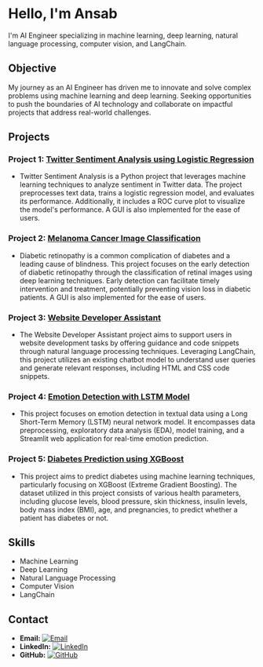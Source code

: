 # Hello, I'm Ansab
 I'm AI Engineer specializing in machine learning, deep learning, natural language processing, computer vision, and LangChain.

## Objective
 My journey as an AI Engineer has driven me to innovate and solve complex problems using machine learning and deep learning. Seeking opportunities to push the boundaries of AI technology and collaborate on 
 impactful projects that address real-world challenges.

## Projects

### Project 1: [Twitter Sentiment Analysis using Logistic Regression](https://github.com/Ansab-Sultan/Sentiment-Analysis/tree/main/Twitter%20Sentiment%20Analysis%20using%20Logistic%20Regression)
- Twitter Sentiment Analysis is a Python project that leverages machine learning techniques to analyze sentiment in Twitter data. The project preprocesses text data, trains a logistic regression model, and evaluates its performance. Additionally, it includes a ROC curve plot to visualize the model's performance. A GUI is also implemented for the ease of users.

### Project 2: [Melanoma Cancer Image Classification](https://github.com/Ansab-Sultan/Image-Classification/tree/main/Melanoma%20Cancer%20Image%20Classification)
- Diabetic retinopathy is a common complication of diabetes and a leading cause of blindness. This project focuses on the early detection of diabetic retinopathy through the classification of retinal images using 
 deep learning techniques. Early detection can facilitate timely intervention and treatment, potentially preventing vision loss in diabetic patients. A GUI is also implemented for the ease of users.

### Project 3: [Website Developer Assistant](https://github.com/Ansab-Sultan/ChatBots/tree/main/Website%20Developer%20Assistant)
- The Website Developer Assistant project aims to support users in website development tasks by offering guidance and code snippets through natural language processing techniques. Leveraging LangChain, this project 
 utilizes an existing chatbot model to understand user queries and generate relevant responses, including HTML and CSS code snippets.

### Project 4: [Emotion Detection with LSTM Model](https://github.com/Ansab-Sultan/Emotion-Analysis)
- This project focuses on emotion detection in textual data using a Long Short-Term Memory (LSTM) neural network model. It encompasses data preprocessing, exploratory data analysis (EDA), model training, and a 
 Streamlit web application for real-time emotion prediction.

### Project 5: [Diabetes Prediction using XGBoost](https://github.com/Ansab-Sultan/Diabetes-Prediction)
- This project aims to predict diabetes using machine learning techniques, particularly focusing on XGBoost (Extreme Gradient Boosting). The dataset utilized in this project consists of various health parameters, 
 including glucose levels, blood pressure, skin thickness, insulin levels, body mass index (BMI), age, and pregnancies, to predict whether a patient has diabetes or not.

## Skills
- Machine Learning
- Deep Learning
- Natural Language Processing
- Computer Vision
- LangChain

## Contact
- **Email:** [![Email](email_icon.png)](mailto:your.email@example.com)
- **LinkedIn:** [![LinkedIn](linkedin_icon.png)](https://www.linkedin.com/in/your-profile/)
- **GitHub:** [![GitHub](github_icon.png)](https://github.com/yourusername)
